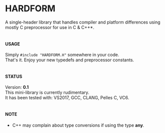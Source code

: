 # HARDFORM
A single-header library that handles compiler and platform differences using mostly C preprocessor for use in C & C++*.
<br><br>

#### USAGE
Simply <code>#include "HARDFORM.H"</code> somewhere in your code.
<br>
That's it. Enjoy your new typedefs and preprocessor constants.
<br><br>

#### STATUS
Version: **0.1** <br>
This mini-library is currently rudimentary. <br>
It has been tested with: VS2017, GCC, CLANG, Pelles C, VC6.
<br><br>

#### NOTE
* C++ may complain about type conversions if using the type **any**.
